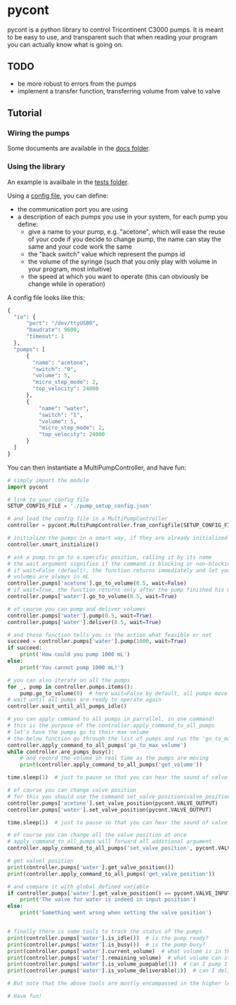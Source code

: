 # pycont

pycont is a python library to control Tricontinent C3000 pumps. It is meant to be easy to use, and transparent such that when reading your program you can actually know what is going on.

## TODO

 - be more robust to errors from the pumps
 - implement a transfer function, transferring volume from valve to valve

## Tutorial

### Wiring the pumps

Some documents are available in the [docs folder](http://datalore.chem.gla.ac.uk/JOG/pycont/tree/master/docs).

### Using the library

An example is availbale in the [tests folder](http://datalore.chem.gla.ac.uk/JOG/pycont/tree/master/tests).

Using a [config file](http://datalore.chem.gla.ac.uk/JOG/pycont/blob/master/tests/pump_setup_config.json), you can define:
- the communication port you are using
- a description of each pumps you use in your system, for each pump you define:
    - give a name to your pump, e.g. "acetone", which will ease the reuse of your code if you decide to change pump, the name can stay the same and your code work the same
    - the "back switch" value which represent the pumps id
    - the volume of the syringe (such that you only play with volume in your program, most intuitive)
    - the speed at which you want to operate (this can obviously be change while in operation)

A config file looks like this:
```python
{
  "io": {
      "port": "/dev/ttyUSB0",
      "baudrate": 9600,
      "timeout": 1
  },
  "pumps": [
      {
        "name": "acetone",
        "switch": "0",
        "volume": 5,
        "micro_step_mode": 2,
        "top_velocity": 24000
      },
      {
          "name": "water",
          "switch": "1",
          "volume": 5,
          "micro_step_mode": 2,
          "top_velocity": 24000
      }
  ]
}

```

You can then instantiate a MultiPumpController, and have fun:

```python
# simply import the module
import pycont

# link to your config file
SETUP_CONFIG_FILE = './pump_setup_config.json'

# and load the config file in a MultiPumpController
controller = pycont.MultiPumpController.from_configfile(SETUP_CONFIG_FILE)

# initialize the pumps in a smart way, if they are already initialized we do not want to reinitialize them because they got back to zero position
controller.smart_initialize()

# ask a pump to go to a specific position, calling it by its name
# the wait argument signifies if the command is blocking or non-blocking
# if wait=False (default), the function returns immediately and let you go on
# volumes are always in mL
controller.pumps['acetone'].go_to_volume(0.5, wait=False)
# if wait=True, the function returns only after the pump finished his move
controller.pumps['water'].go_to_volume(0.5, wait=True)

# of course you can pump and deliver volumes
controller.pumps['water'].pump(0.5, wait=True)
controller.pumps['water'].deliver(0.5, wait=True)

# and those function tells you is the action what feasible or not
succeed = controller.pumps['water'].pump(1000, wait=True)
if succeed:
    print('How could you pump 1000 mL')
else:
    print('You cannot pump 1000 mL!')

# you can also iterate on all the pumps
for _, pump in controller.pumps.items():
    pump.go_to_volume(0)  # here wait=False by default, all pumps move in parrallel
# wait until all pumps are ready to operate again
controller.wait_until_all_pumps_idle()

# you can apply command to all pumps in parrallel, in one command!
# this is the purpose of the controller.apply_command_to_all_pumps
# let's have the pumps go to their max volume
# the below function go through the list of pumps and run the 'go_to_max_volume' function without argument
controller.apply_command_to_all_pumps('go_to_max_volume')
while controller.are_pumps_busy():
    # and record the volume in real time as the pumps are moving
    print(controller.apply_command_to_all_pumps('get_volume'))

time.sleep(1)  # just to pause so that you can hear the sound of valve movements

# of course you can change valve position
# for this you should use the command set_valve_position(valve_position) using for valvle position the global variable define in pycont. They are VALVE_INPUT, VALVE_OUTPUT, VALVE_BYPASS, VALVE_EXTRA
controller.pumps['acetone'].set_valve_position(pycont.VALVE_OUTPUT)
controller.pumps['water'].set_valve_position(pycont.VALVE_OUTPUT)

time.sleep(1)  # just to pause so that you can hear the sound of valve movements

# of course you can change all the valve position at once
# apply_command_to_all_pumps will forward all additional argument
controller.apply_command_to_all_pumps('set_valve_position', pycont.VALVE_INPUT)

# get valvel position
print(controller.pumps['water'].get_valve_position())
print(controller.apply_command_to_all_pumps('get_valve_position'))

# and compare it with global defined variable
if controller.pumps['water'].get_valve_position() == pycont.VALVE_INPUT:
    print('The valve for water is indeed in input position')
else:
    print('Something went wrong when setting the valve position')


# finally there is some tools to track the status of the pumps
print(controller.pumps['water'].is_idle())  # is the pump ready?
print(controller.pumps['water'].is_busy())  # is the pump busy?
print(controller.pumps['water'].current_volume)  # what volume is in the syringe, this is a direct reading from the pump position, we actually ask the pump!
print(controller.pumps['water'].remaining_volume)  # what volume can still be pump
print(controller.pumps['water'].is_volume_pumpable(1))  # can I pump 1 ml?
print(controller.pumps['water'].is_volume_deliverable(1))  # can I deliver 1 ml?

# But note that the above tools are mostly encompassed in the higher level functions such as controller.wait_until_all_pumps_idle() which check is_idle() for all pumps

# Have fun!
```